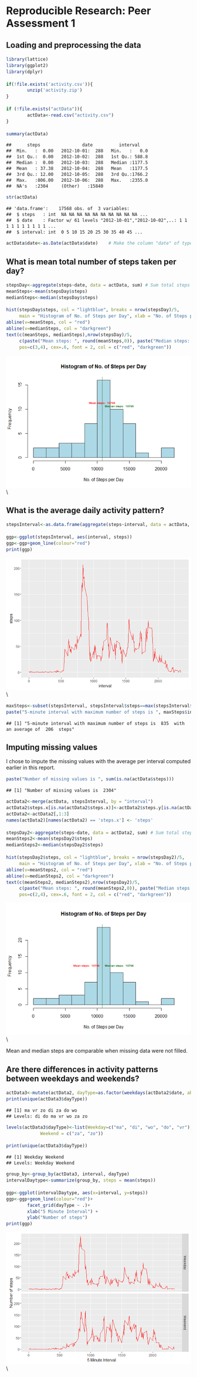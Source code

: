 # Reproducible Research: Peer Assessment 1


## Loading and preprocessing the data

```r
library(lattice)
library(ggplot2)
library(dplyr)

if(!file.exists('activity.csv')){
        unzip('activity.zip')
}

if (!file.exists("actData")){
        actData<-read.csv("activity.csv")
}

summary(actData)
```

```
##      steps                date          interval     
##  Min.   :  0.00   2012-10-01:  288   Min.   :   0.0  
##  1st Qu.:  0.00   2012-10-02:  288   1st Qu.: 588.8  
##  Median :  0.00   2012-10-03:  288   Median :1177.5  
##  Mean   : 37.38   2012-10-04:  288   Mean   :1177.5  
##  3rd Qu.: 12.00   2012-10-05:  288   3rd Qu.:1766.2  
##  Max.   :806.00   2012-10-06:  288   Max.   :2355.0  
##  NA's   :2304     (Other)   :15840
```

```r
str(actData)
```

```
## 'data.frame':	17568 obs. of  3 variables:
##  $ steps   : int  NA NA NA NA NA NA NA NA NA NA ...
##  $ date    : Factor w/ 61 levels "2012-10-01","2012-10-02",..: 1 1 1 1 1 1 1 1 1 1 ...
##  $ interval: int  0 5 10 15 20 25 30 35 40 45 ...
```

```r
actData$date<-as.Date(actData$date)    # Make the column "date" of type Date.
```

## What is mean total number of steps taken per day?

```r
stepsDay<-aggregate(steps~date, data = actData, sum) # Sum total steps per day, na's are ignored by default
meanSteps<-mean(stepsDay$steps)
medianSteps<-median(stepsDay$steps)

hist(stepsDay$steps, col = "lightblue", breaks = nrow(stepsDay)/5, 
     main = "Histogram of No. of Steps per Day", xlab = "No. of Steps per Day")
abline(v=meanSteps, col = "red")
abline(v=medianSteps, col = "darkgreen")
text(c(meanSteps, medianSteps),nrow(stepsDay)/5,
     c(paste("Mean steps: ", round(meanSteps,0)), paste("Median steps: ", round(medianSteps,0))),
     pos=c(3,4), cex=.6, font = 2, col = c("red", "darkgreen"))
```

![](PA1_template_files/figure-html/unnamed-chunk-2-1.png)\


## What is the average daily activity pattern?

```r
stepsInterval<-as.data.frame(aggregate(steps~interval, data = actData, mean))

ggp<-ggplot(stepsInterval, aes(interval, steps)) 
ggp<-ggp+geom_line(colour="red")
print(ggp)
```

![](PA1_template_files/figure-html/unnamed-chunk-3-1.png)\

```r
maxSteps<-subset(stepsInterval, stepsInterval$steps==max(stepsInterval$steps))
paste("5-minute interval with maximum number of steps is ", maxSteps$interval, " with an average of ", round(maxSteps$steps), " steps")
```

```
## [1] "5-minute interval with maximum number of steps is  835  with an average of  206  steps"
```

## Imputing missing values
I chose to impute the missing values with the average per interval computed earlier in this report.

```r
paste("Number of missing values is ", sum(is.na(actData$steps)))
```

```
## [1] "Number of missing values is  2304"
```

```r
actData2<-merge(actData, stepsInterval, by = "interval")
actData2$steps.x[is.na(actData2$steps.x)]<-actData2$steps.y[is.na(actData2$steps.x)]     # Missing values are imputed
actData2<-actData2[,1:3]
names(actData2)[names(actData2) == 'steps.x'] <- 'steps'

stepsDay2<-aggregate(steps~date, data = actData2, sum) # Sum total steps per day
meanSteps2<-mean(stepsDay2$steps)
medianSteps2<-median(stepsDay2$steps)

hist(stepsDay2$steps, col = "lightblue", breaks = nrow(stepsDay2)/5, 
     main = "Histogram of No. of Steps per Day", xlab = "No. of Steps per Day")
abline(v=meanSteps2, col = "red")
abline(v=medianSteps2, col = "darkgreen")
text(c(meanSteps2, medianSteps2),nrow(stepsDay2)/5,
     c(paste("Mean steps: ", round(meanSteps2,0)), paste("Median steps: ", round(medianSteps2,0))),
     pos=c(2,4), cex=.6, font = 2, col = c("red", "darkgreen"))
```

![](PA1_template_files/figure-html/unnamed-chunk-4-1.png)\

Mean and median steps are comparable when missing data were not filled.


## Are there differences in activity patterns between weekdays and weekends?

```r
actData3<-mutate(actData2, dayType=as.factor(weekdays(actData2$date, abbreviate=TRUE)))
print(unique(actData3$dayType))
```

```
## [1] ma vr zo di za do wo
## Levels: di do ma vr wo za zo
```

```r
levels(actData3$dayType)<-list(Weekday=c("ma", "di", "wo", "do", "vr"), 
             Weekend = c("za", "zo"))

print(unique(actData3$dayType))
```

```
## [1] Weekday Weekend
## Levels: Weekday Weekend
```

```r
group_by<-group_by(actData3, interval, dayType)
intervalDaytype<-summarize(group_by, steps = mean(steps))

ggp<-ggplot(intervalDaytype, aes(x=interval, y=steps)) 
ggp<-ggp+geom_line(colour="red")+
        facet_grid(dayType ~ .)+
        xlab("5 Minute Interval") +
        ylab("Number of steps")
print(ggp)
```

![](PA1_template_files/figure-html/unnamed-chunk-5-1.png)\
